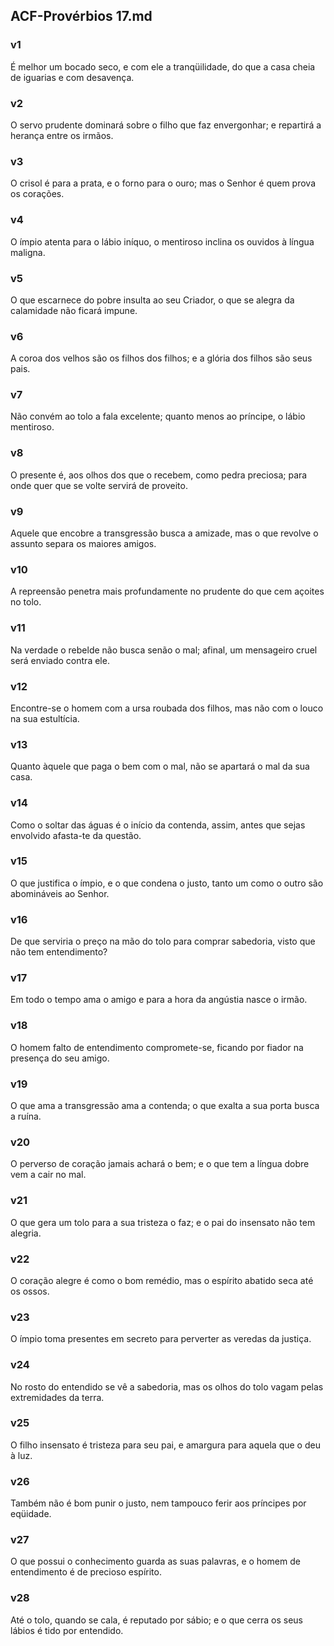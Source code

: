 ## ACF-Provérbios 17.md
### v1
 É melhor um bocado seco, e com ele a tranqüilidade, do que a casa cheia de iguarias e com desavença.
### v2
 O servo prudente dominará sobre o filho que faz envergonhar; e repartirá a herança entre os irmãos.
### v3
 O crisol é para a prata, e o forno para o ouro; mas o Senhor é quem prova os corações.
### v4
 O ímpio atenta para o lábio iníquo, o mentiroso inclina os ouvidos à língua maligna.
### v5
 O que escarnece do pobre insulta ao seu Criador, o que se alegra da calamidade não ficará impune.
### v6
 A coroa dos velhos são os filhos dos filhos; e a glória dos filhos são seus pais.
### v7
 Não convém ao tolo a fala excelente; quanto menos ao príncipe, o lábio mentiroso.
### v8
 O presente é, aos olhos dos que o recebem, como pedra preciosa; para onde quer que se volte servirá de proveito.
### v9
 Aquele que encobre a transgressão busca a amizade, mas o que revolve o assunto separa os maiores amigos.
### v10
 A repreensão penetra mais profundamente no prudente do que cem açoites no tolo.
### v11
 Na verdade o rebelde não busca senão o mal; afinal, um mensageiro cruel será enviado contra ele.
### v12
 Encontre-se o homem com a ursa roubada dos filhos, mas não com o louco na sua estultícia.
### v13
 Quanto àquele que paga o bem com o mal, não se apartará o mal da sua casa.
### v14
 Como o soltar das águas é o início da contenda, assim, antes que sejas envolvido afasta-te da questão.
### v15
 O que justifica o ímpio, e o que condena o justo, tanto um como o outro são abomináveis ao Senhor.
### v16
 De que serviria o preço na mão do tolo para comprar sabedoria, visto que não tem entendimento?
### v17
 Em todo o tempo ama o amigo e para a hora da angústia nasce o irmão.
### v18
 O homem falto de entendimento compromete-se, ficando por fiador na presença do seu amigo.
### v19
 O que ama a transgressão ama a contenda; o que exalta a sua porta busca a ruína.
### v20
 O perverso de coração jamais achará o bem; e o que tem a língua dobre vem a cair no mal.
### v21
 O que gera um tolo para a sua tristeza o faz; e o pai do insensato não tem alegria.
### v22
 O coração alegre é como o bom remédio, mas o espírito abatido seca até os ossos.
### v23
 O ímpio toma presentes em secreto para perverter as veredas da justiça.
### v24
 No rosto do entendido se vê a sabedoria, mas os olhos do tolo vagam pelas extremidades da terra.
### v25
 O filho insensato é tristeza para seu pai, e amargura para aquela que o deu à luz.
### v26
 Também não é bom punir o justo, nem tampouco ferir aos príncipes por eqüidade.
### v27
 O que possui o conhecimento guarda as suas palavras, e o homem de entendimento é de precioso espírito.
### v28
 Até o tolo, quando se cala, é reputado por sábio; e o que cerra os seus lábios é tido por entendido.
